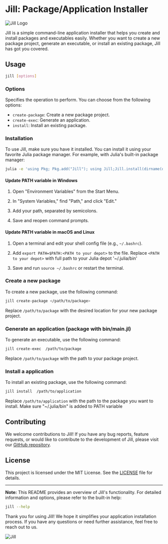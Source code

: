 # Jill: Package/Application Installer

![Jill Logo](jill_logo.png)

Jill is a simple command-line application installer that helps you create and install packages and executables easily. Whether you want to create a new package project, generate an executable, or install an existing package, Jill has got you covered.

## Usage

```bash
jill [options]
```

### Options
Specifies the operation to perform. You can choose from the following options:
  - `create-package`: Create a new package project.
  - `create-exec`: Generate an application.
  - `install`: Install an existing package.

### Installation
   To use Jill, make sure you have it installed. You can install it using your favorite Julia package manager. For example, with Julia's built-in package manager:

   ```bash
   julia -e 'using Pkg; Pkg.add("Jill"); using Jill;Jill.install(dirname(dirname(Base.find_package("Jill))))'
   ```

#### Update PATH variable in Windows

1. Open "Environment Variables" from the Start Menu.

2. In "System Variables," find "Path," and click "Edit."

3. Add your path, separated by semicolons.

4. Save and reopen command prompts.

#### Update PATH variable in macOS and Linux

1. Open a terminal and edit your shell config file (e.g., `~/.bashrc`).

2. Add `export PATH=$PATH:<PATH to your depot>` to the file. Replace `<PATH to your depot>` with full path to your Julia depot '~/.julia/bin'

3. Save and run `source ~/.bashrc` or restart the terminal.


### Create a new package

   To create a new package, use the following command:

   ```bash
   jill create-package </path/to/package>
   ```

   Replace `/path/to/package` with the desired location for your new package project.


### Generate an application (package with bin/main.jl)

   To generate an executable, use the following command:

   ```bash
   jill create-exec  /path/to/package
   ```

   Replace `/path/to/package` with the path to your package project.


### **Install a application**

   To install an existing package, use the following command:

   ```bash
   jill install  /path/to/application
   ```

   Replace `/path/to/application` with the path to the package you want to install. Make sure "~/.julia/bin" is added to PATH variable

## Contributing

We welcome contributions to Jill! If you have any bug reports, feature requests, or would like to contribute to the development of Jill, please visit our [GitHub repository](https://github.com/vdayanand/jill).

## License

This project is licensed under the MIT License. See the [LICENSE](LICENSE) file for details.

---

**Note:** This README provides an overview of Jill's functionality. For detailed information and options, please refer to the built-in help:

```bash
jill --help
```

Thank you for using Jill! We hope it simplifies your application installation process. If you have any questions or need further assistance, feel free to reach out to us.

![Jill](jill.png)
